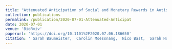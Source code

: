 ```yaml
---
title: "Attenuated Anticipation of Social and Monetary Rewards in Autism Spectrum Disorders"
collection: publications
permalink: /publication/2020-07-01-Attenuated-Anticipat
date: 2020-07-01
venue: 'BioRxiv'
paperurl: 'https://doi.org/10.1101%2F2020.07.06.186650'
citation: ' Sarah Baumeister,  Carolin Moessnang,  Nico Bast,  Sarah Hohmann,  Julian Tillmann,  David Goyard,  Tony Charman,  Sara Ambrosino,  Simon Baron-Cohen,  Christian Beckmann,  Sven Boelte,  Thomas Bourgeron,  Annika Rausch,  Daisy Crawley,  Flavio Dell&apos;Acqua,  Guillaume Dumas,  Sarah Durston,  Christine Ecker,  Dorothea Floris,  Vincent Frouin,  Hannah Hayward,  Rosemary Holt,  Mark Johnson,  Emily Jones,  Meng-Chuan Lai,  Michael Lombardo,  Luke Mason,  Marianne Oldehinkel,  Tony Persico,  Antonia C{\&apos;{a}}ceres,  Thomas Wolfers,  Will Spooren,  Eva Loth,  Declan Murphy,  Jan Buitelaar,  Heike Tost,  Andreas Meyer-Lindenberg,  Tobias Banaschewski,  Daniel and, &quot;Attenuated Anticipation of Social and Monetary Rewards in Autism Spectrum Disorders.&quot; BioRxiv, 2020.'
---
```

